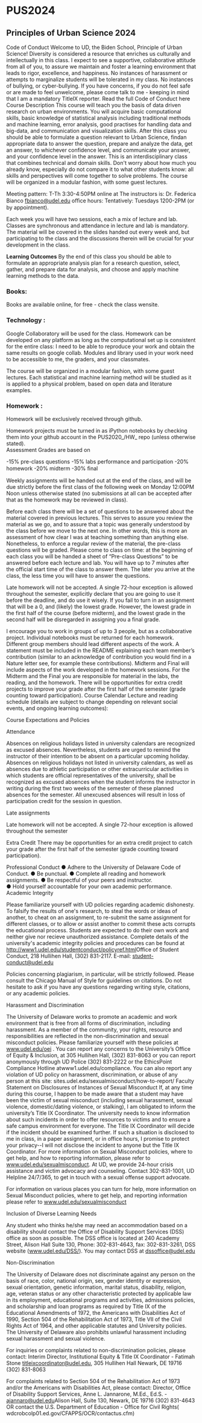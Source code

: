 # PUS2024

## Principles of Urban Science 2024



Code of Conduct
Welcome to UD, the Biden School, Principle of Urban Science! Diversity is considered a resource that enriches us culturally and intellectually in this class.
I expect to see a supportive, collaborative attitude from all of you, to assure we maintain and foster a learning environment that leads to rigor, excellence, and happiness. No instances of harassment or attempts to marginalize students will be tolerated in my class. No instances of bullying, or cyber-bullying. If you have concerns, if you do not feel safe or are made to feel unwelcome, please come talk to me - keeping in mind that I am a mandatory TitleIX reporter. Read the full Code of Conduct here 
Course Description 
This course will teach you the basis of data driven research on urban environments. 
You will acquire basic computational skills, basic knowledge of statistical analysis including traditional methods and machine learning, error analysis, good practises for handling data and big-data, and communication and visualization skills. After this class you should be able to formulate a question relevant to Urban Science, findan appropriate data to answer the question, prepare and analyze the data, get an answer, to whichever confidence level, and communicate your answer, and your confidence level in the answer. 
This is an interdisciplinary class that combines technical and domain skills. Don't worry about how much you already know, especially do not compare it to what other students know: all skills and perspectives will come together to solve problems. 
The course will be organized in a modular fashion, with some guest lectures. 
	

Meeting pattern: T-Th 3:30-4:50PM online at 
The instructors is: Dr. Federica Bianco fbianco@udel.edu 
oﬃce hours: Tentatively: Tuesdays 1200-2PM (or by appointment).




Each week you will have two sessions, each a mix of  lecture and lab. Classes are synchronous and attendance in lecture and lab is mandatory. The material will be covered in the slides handed out every week and, but participating to the class and the discussions therein will be crucial for your development in the class.		

**Learning Outcomes**
By the end of this class you should be able to formulate an appropriate analysis plan for a research question, select, gather, and prepare data for analysis, and choose and apply machine learning methods to the data.				

### Books: 

Books are available online, for free - check the class wensite.

### Technology :

Google Collaboratory will be used for the class. Homework can be developed on any platform as long as the computational set up is consistent for the entire class: I need to be able to reproduce your work and obtain the same results on google collab. Modules and library used in your work need to be accessible to me, the graders, and your classmates.

The course will be organized in a modular fashion, with some guest lectures. Each statistical and machine learning method will be studied as it is applied to a physical problem, based on open data and literature examples.

### Homework : 

Homework will be exclusively received through github.

Homework projects must be turned in as iPython notebooks by checking them into your github account in the PUS2020_<fistinitialLastname>/HW<hwnumber>_<fistinitialLastname> repo (unless otherwise stated).			
Assessment 
Grades are based on 

-15%  pre-class questions
-15%  labs performance and participation 
-20% homework 
-20% midterm 
-30% ﬁnal 

Weekly assignments will be handed out at the end of the class, and will be due strictly before the first class of the following week on Monday 12:00PM Noon unless otherwise stated (no submissions at all can be accepted after that as the homework may be reviewed in class). 

Before each class there will be a set of questions to be answered about the material covered in previous lectures. This serves to assure you review the material as we go, and to assure that a topic was generally understood by the class before we move to the next one. In other words, this is more an assessment of how clear I was at teaching something than anything else. Nonetheless, to enforce a regular review of the material, the pre-class questions will be graded. Please come to class on time: at the beginning of each class you will be handed a sheet of “Pre-class Questions” to be answered before each lecture and lab. You will have up to 7 minutes after the official start time of the class to answer them.  The later you arrive at the class, the less time you will have to answer the questions. 

Late homework will not be accepted. A single 72-hour exception is allowed throughout the semester, explicitly declare that you are going to use it before the deadline, and do use it wisely. If you fail to turn in an assignment that will be a 0, and (likely) the lowest grade. However, the lowest grade in the first half of the course (before midterm), and the lowest grade in the second half will be disregarded in assigning you a final grade.

I encourage you to work in groups of up to 3 people, but as a collaborative project. Individual notebooks must be returned for each homework. Different group members should lead different aspects of the work.  A statement must be included in the README explaining each team member’s contribution (similar to an acknowledge of contribution you would find in a Nature letter see, for example these contributions). Midterm and Final will include aspects of the work developed in the homework sessions. 
For the Midterm and the Final you are responsible for material in the labs, the reading, and the homework. 
There will be opportunities for extra credit projects to improve your grade after the first half of the semester (grade counting toward participation).
Course Calendar 
Lecture and reading schedule (details are subject to change depending on relevant social events, and ongoing learning outcomes):




		 	 	 		
Course Expectations and Policies
						
Attendance
						
Absences on religious holidays listed in university calendars are recognized as excused absences. Nevertheless, students are urged to remind the instructor of their intention to be absent on a particular upcoming holiday. Absences on religious holidays not listed in university calendars, as well as absences due to athletic participation or other extracurricular activities in which students are official representatives of the university, shall be recognized as excused absences when the student informs the instructor in writing during the first two weeks of the semester of these planned absences for the semester. All unexcused absences will result in loss of participation credit for the session in question.
						
Late assignments
						
Late homework will not be accepted. A single 72-hour exception is allowed throughout the semester
						
Extra Credit
There may be opportunities for an extra credit project to catch your grade after the first half of the semester (grade counting toward participation).
			



Professional Conduct
●  Adhere to the ​University of Delaware Code of Conduct​.
●  Be punctual.
●  Complete all reading and homework assignments.
●  Be respectful of your peers and instructor.			 			
●  Hold yourself accountable for your own academic performance.
Academic Integrity
 								
Please familiarize yourself with UD policies regarding academic dishonesty. To falsify the results of one's research, to steal the words or ideas of another, to cheat on an assignment, to re-submit the same assignment for different classes, or to allow or assist another to commit these acts corrupts the educational process. Students are expected to do their own work and neither give nor recieve unauthorized assistance. Complete details of the university's academic integrity policies and procedures can be found at http://www1.udel.edu/studentconduct/policyref.html​ ​Office of Student Conduct, 218 Hullihen Hall, (302) 831-2117. E-mail: ​student-conduct@udel.edu
 						
Policies concerning plagiarism, in particular, will be strictly followed. Please consult the Chicago Manual of Style for guidelines on citations. Do not hesitate to ask if you have any questions regarding writing style, citations, or any academic policies.
					
Harassment and Discrimination
 								
The University of Delaware works to promote an academic and work environment that is free from all forms of discrimination, including harassment. As a member of the community, your rights, resource and responsibilities are reflected in the non-discrimination and sexual misconduct policies. Please familiarize yourself with these policies at ​www.udel.edu/oei​ . You can report any concerns to the University’s Office of Equity & Inclusion, at 305 Hullihen Hall, (302) 831-8063 or you can report anonymously through UD Police (302) 831-2222 or the EthicsPoint Compliance Hotline at ​www1.udel.edu/compliance​.​ You can also report any violation of UD policy on harassment, discrimination, or abuse of any person at this site: sites.udel.edu/sexualmisconduct/how-to-report/
Faculty Statement on Disclosures of Instances of Sexual Misconduct
If, at any time during this course, I happen to be made aware that a student may have been the victim of sexual misconduct (including sexual harassment, sexual violence, domestic/dating violence, or stalking), I am obligated to inform the university’s Title IX Coordinator. The university needs to know information about such incidents in order to offer resources to victims and to ensure a safe campus environment for everyone. The Title IX Coordinator will decide if the incident should be examined further. If such a situation is disclosed to me in class, in a paper assignment, or in office hours, I promise to protect your privacy--I will not disclose the incident to anyone but the Title IX Coordinator. For more information on Sexual Misconduct policies, where to get help, and how to reporting information, please refer to ​www.udel.edu/sexualmisconduct​. At UD, we provide 24-hour crisis assistance and victim advocacy and counseling. Contact 302-831-1001, UD Helpline 24/7/365, to get in touch with a sexual offense support advocate.
						
For information on various places you can turn for help, more information on Sexual Misconduct policies, where to get help, and reporting information please refer to ​www.udel.edu/sexualmisconduct

Inclusion of Diverse Learning Needs
						
Any student who thinks he/she may need an accommodation based on a disability should contact the Office of Disability Support Services (DSS) office as soon as possible. The DSS office is located at 240 Academy Street, Alison Hall Suite 130, Phone: 302-831-4643, fax: 302-831-3261, DSS website (​www.udel.edu/DSS/​). You may contact DSS at ​dssoffice@udel.edu
						
Non-Discrimination
						
The University of Delaware does not discriminate against any person on the basis of race, color, national origin, sex, gender identity or expression, sexual orientation, genetic information, marital status, disability, religion, age, veteran status or any other characteristic protected by applicable law in its employment, educational programs and activities, admissions policies, and scholarship and loan programs as required by Title IX of the Educational Amendments of 1972, the Americans with Disabilities Act of 1990, Section 504 of the Rehabilitation Act of 1973, Title VII of the Civil Rights Act of 1964, and other applicable statutes and University policies. The University of Delaware also prohibits unlawful harassment including sexual harassment and sexual violence.
						
For inquiries or complaints related to non-discrimination policies, please contact:
Interim Director, Institutional Equity & Title IX Coordinator - Fatimah Stone ​titleixcoordinator@udel.edu​, 305 Hullihen Hall Newark, DE 19716 (302) 831-8063
						
For complaints related to Section 504 of the Rehabilitation Act of 1973 and/or the Americans with Disabilities Act, please contact: Director, Office of Disability Support Services, Anne L. Jannarone, M.Ed., Ed.S. - ajannaro@udel.edu​ Alison Hall, Suite 130, Newark, DE 19716 (302) 831-4643 OR contact the U.S. Department of Education - Office for Civil Rights ​(​wdcrobcolp01.ed.gov/CFAPPS/OCR/contactus.cfm​)
